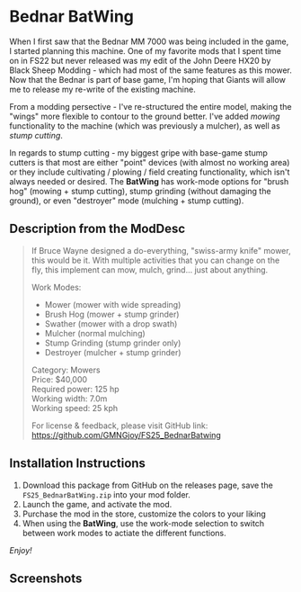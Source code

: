 # Bednar BatWing
When I first saw that the Bednar MM 7000 was being included in the game, I started planning this machine. One of my favorite mods that I spent time on in FS22 but never released was my edit of the John Deere HX20 by Black Sheep Modding - which had most of the same features as this mower. Now that the Bednar is part of base game, I'm hoping that Giants will allow me to release my re-write of the existing machine.

From a modding persective - I've re-structured the entire model, making the "wings" more flexible to contour to the ground better. I've added _mowing_ functionality to the machine (which was previously a mulcher), as well as _stump cutting_. 

In regards to stump cutting - my biggest gripe with base-game stump cutters is that most are either "point" devices (with almost no working area) or they include  cultivating / plowing / field creating functionality, which isn't always needed or desired. The **BatWing** has work-mode options for "brush hog" (mowing + stump cutting), stump grinding (without damaging the ground), or even "destroyer" mode (mulching + stump cutting). 

## Description from the ModDesc
> If Bruce Wayne designed a do-everything, "swiss-army knife" mower, this would be it. With multiple activities that you can change on the fly, this implement can mow, mulch, grind... just about anything.
> 
> Work Modes: 
> - Mower (mower with wide spreading)
> - Brush Hog (mower + stump grinder)
> - Swather (mower with a drop swath)
> - Mulcher (normal mulching)
> - Stump Grinding (stump grinder only)
> - Destroyer (mulcher + stump grinder)
> 
> Category: Mowers<br/>
> Price: $40,000<br/>
> Required power: 125 hp<br/>
> Working width: 7.0m<br/>
> Working speed: 25 kph
> 
> For license & feedback, please visit
> GitHub link: https://github.com/GMNGjoy/FS25_BednarBatwing


## Installation Instructions
1. Download this package from GitHub on the releases page, save the `FS25_BednarBatWing.zip` into your mod folder.
2. Launch the game, and activate the mod.
3. Purchase the mod in the store, customize the colors to your liking
4. When using the **BatWing**, use the work-mode selection to switch between work modes to actiate the different functions.

_Enjoy!_


## Screenshots

